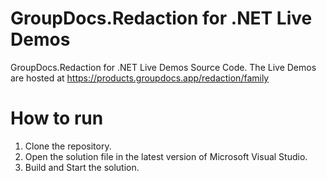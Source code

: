 # GroupDocs.Redaction for .NET Live Demos

GroupDocs.Redaction for .NET Live Demos Source Code.
The Live Demos are hosted at https://products.groupdocs.app/redaction/family
 
# How to run
 
 1. Clone the repository.
 2. Open the solution file in the latest version of Microsoft Visual Studio.
 3. Build and Start the solution.
